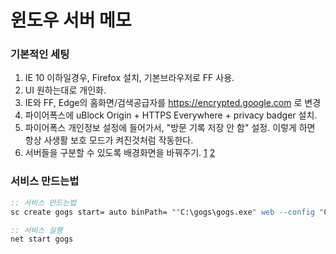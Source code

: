윈도우 서버 메모
========

### 기본적인 세팅
1.  IE 10 이하일경우, Firefox 설치, 기본브라우저로 FF 사용.
1.  UI 원하는대로 개인화.
1.  IE와 FF, Edge의 홈화면/검색공급자를 https://encrypted.google.com 로 변경
1.  파이어폭스에 uBlock Origin + HTTPS Everywhere + privacy badger 설치.
1.  파이어폭스 개인정보 설정에 들어가서, "방문 기록 저장 안 함" 설정.
    이렇게 하면 항상 사생활 보호 모드가 켜진것처럼 작동한다.
1.  서버들을 구분할 수 있도록 배경화면을 바꿔주기. [1](https://s-media-cache-ak0.pinimg.com/originals/e1/a2/9c/e1a29c67bdb153888db3e126256363ca.png) [2](http://icanbecreative.com/resources/files/articles/40-high-resolution-wallpapers-for-minimalist-lovers/sources/flying-turtle.png)

### 서비스 만드는법
```cmd
:: 서비스 만드는법
sc create gogs start= auto binPath= ""C:\gogs\gogs.exe" web --config "C:\gogs\custom\conf\app.ini""

:: 서비스 실행
net start gogs
```
